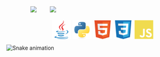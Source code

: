 <div align="left">
        <a href="https://github.com/kaliIinux"></a>
        <img height="170em" src="https://github-readme-streak-stats.herokuapp.com/?user=kaliIinux&theme=github_dark&hide_border=true&count_private=true"/>
        <img height="170em" src="https://github-readme-stats.vercel.app/api/top-langs/?username=kaliIinux&layout=compact&langs_count=7&theme=github_dark&hide_border=true"/>
    </div>

<div align="center">
<div style="display: inline_block"><br>
  <img align="center" alt="java" height="50" width="50" src="https://raw.githubusercontent.com/devicons/devicon/master/icons/java/java-original.svg">
  <img align="center" alt="Python" height="50" width="50" src="https://raw.githubusercontent.com/devicons/devicon/master/icons/python/python-original.svg">
  <img align="center" alt="HTML" height="50" width="50" src="https://raw.githubusercontent.com/devicons/devicon/master/icons/html5/html5-original.svg">
  <img align="center" alt="CSS" height="50" width="50" src="https://raw.githubusercontent.com/devicons/devicon/master/icons/css3/css3-original.svg">
  <img align="center" alt="Js" height="50" width="50" src="https://raw.githubusercontent.com/devicons/devicon/master/icons/javascript/javascript-plain.svg">
</div>
</div>
  
 </div>

![Snake animation](https://github.com/UT0P1C/UT0P1C/blob/output/github-contribution-grid-snake.svg)
